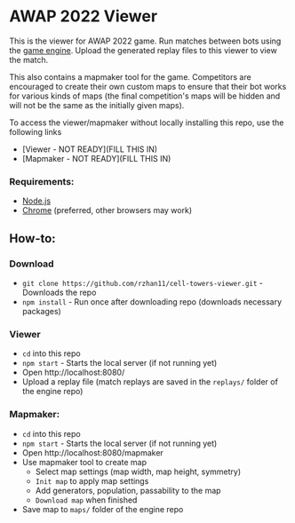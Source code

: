 # AWAP 2022 Viewer

This is the viewer for AWAP 2022 game. Run matches between bots using the [game engine](https://github.com/rzhan11/cell-towers). Upload the generated replay files to this viewer to view the match.

This also contains a mapmaker tool for the game. Competitors are encouraged to create their own custom maps to ensure that their bot works for various kinds of maps (the final competition's maps will be hidden and will not be the same as the initially given maps).

To access the viewer/mapmaker without locally installing this repo, use the following links
* [Viewer - NOT READY](FILL THIS IN)
* [Mapmaker - NOT READY](FILL THIS IN)

### Requirements:
* [Node.js](https://nodejs.org/en/download/)
* [Chrome](https://www.google.com/chrome/) (preferred, other browsers may work)

## How-to:

### Download
* `git clone https://github.com/rzhan11/cell-towers-viewer.git` - Downloads the repo
* `npm install` - Run once after downloading repo (downloads necessary packages)

### Viewer
* `cd` into this repo
* `npm start` - Starts the local server (if not running yet)
* Open http://localhost:8080/
* Upload a replay file (match replays are saved in the `replays/` folder of the engine repo)

### Mapmaker:
* `cd` into this repo
* `npm start` - Starts the local server (if not running yet)
* Open http://localhost:8080/mapmaker
* Use mapmaker tool to create map
    * Select map settings (map width, map height, symmetry)
    * `Init map` to apply map settings
    * Add generators, population, passability to the map
    * `Download map` when finished
* Save map to `maps/` folder of the engine repo
